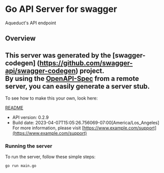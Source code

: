# Go API Server for swagger

Aqueduct's API endpoint

## Overview
This server was generated by the [swagger-codegen]
(https://github.com/swagger-api/swagger-codegen) project.  
By using the [OpenAPI-Spec](https://github.com/OAI/OpenAPI-Specification) from a remote server, you can easily generate a server stub.  
-

To see how to make this your own, look here:

[README](https://github.com/swagger-api/swagger-codegen/blob/master/README.md)

- API version: 0.2.9
- Build date: 2023-04-07T15:05:26.756069-07:00[America/Los_Angeles]
For more information, please visit [https://www.example.com/support](https://www.example.com/support)


### Running the server
To run the server, follow these simple steps:

```
go run main.go
```

